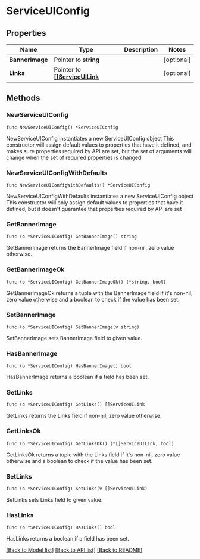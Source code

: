 # ServiceUIConfig

## Properties

Name | Type | Description | Notes
------------ | ------------- | ------------- | -------------
**BannerImage** | Pointer to **string** |  | [optional] 
**Links** | Pointer to [**[]ServiceUILink**](ServiceUILink.md) |  | [optional] 

## Methods

### NewServiceUIConfig

`func NewServiceUIConfig() *ServiceUIConfig`

NewServiceUIConfig instantiates a new ServiceUIConfig object
This constructor will assign default values to properties that have it defined,
and makes sure properties required by API are set, but the set of arguments
will change when the set of required properties is changed

### NewServiceUIConfigWithDefaults

`func NewServiceUIConfigWithDefaults() *ServiceUIConfig`

NewServiceUIConfigWithDefaults instantiates a new ServiceUIConfig object
This constructor will only assign default values to properties that have it defined,
but it doesn't guarantee that properties required by API are set

### GetBannerImage

`func (o *ServiceUIConfig) GetBannerImage() string`

GetBannerImage returns the BannerImage field if non-nil, zero value otherwise.

### GetBannerImageOk

`func (o *ServiceUIConfig) GetBannerImageOk() (*string, bool)`

GetBannerImageOk returns a tuple with the BannerImage field if it's non-nil, zero value otherwise
and a boolean to check if the value has been set.

### SetBannerImage

`func (o *ServiceUIConfig) SetBannerImage(v string)`

SetBannerImage sets BannerImage field to given value.

### HasBannerImage

`func (o *ServiceUIConfig) HasBannerImage() bool`

HasBannerImage returns a boolean if a field has been set.

### GetLinks

`func (o *ServiceUIConfig) GetLinks() []ServiceUILink`

GetLinks returns the Links field if non-nil, zero value otherwise.

### GetLinksOk

`func (o *ServiceUIConfig) GetLinksOk() (*[]ServiceUILink, bool)`

GetLinksOk returns a tuple with the Links field if it's non-nil, zero value otherwise
and a boolean to check if the value has been set.

### SetLinks

`func (o *ServiceUIConfig) SetLinks(v []ServiceUILink)`

SetLinks sets Links field to given value.

### HasLinks

`func (o *ServiceUIConfig) HasLinks() bool`

HasLinks returns a boolean if a field has been set.


[[Back to Model list]](../README.md#documentation-for-models) [[Back to API list]](../README.md#documentation-for-api-endpoints) [[Back to README]](../README.md)


